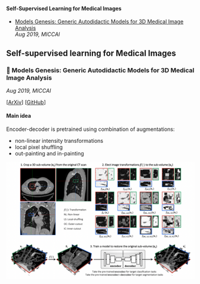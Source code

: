 #### Self-Supervised Learning for Medical Images
- [Models Genesis: Generic Autodidactic Models for 3D Medical Image Analysis](#small_blue_diamond-models-genesis-generic-autodidactic-models-for-3d-medical-image-analysis)    
_Aug 2019, MICCAI_

## Self-supervised learning for Medical Images

### :small_blue_diamond: Models Genesis: Generic Autodidactic Models for 3D Medical Image Analysis
_Aug 2019, MICCAI_  

[[ArXiv](https://arxiv.org/abs/1908.06912)]
[[GitHub](https://github.com/MrGiovanni/ModelsGenesis)]

#### Main idea
Encoder-decoder is pretrained using combination of augmentations:
- non-linear intensity transformations
- local pixel shuffling
- out-painting and in-painting  

![](medical_self_supervised_learning_images/models_genesis_framework.png)
